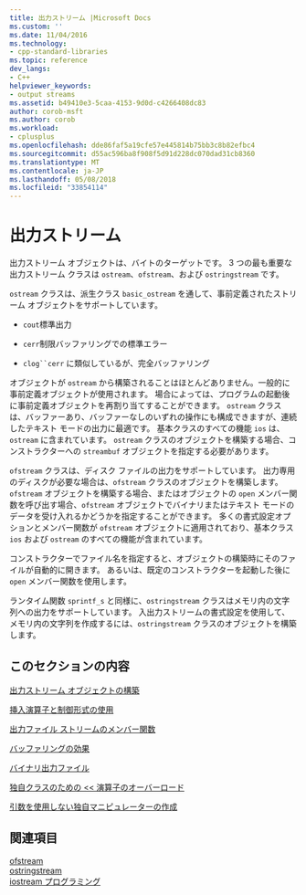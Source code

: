 ```yaml
---
title: 出力ストリーム |Microsoft Docs
ms.custom: ''
ms.date: 11/04/2016
ms.technology:
- cpp-standard-libraries
ms.topic: reference
dev_langs:
- C++
helpviewer_keywords:
- output streams
ms.assetid: b49410e3-5caa-4153-9d0d-c4266408dc83
author: corob-msft
ms.author: corob
ms.workload:
- cplusplus
ms.openlocfilehash: dde86faf5a19cfe57e445814b75bb3c8b82efbc4
ms.sourcegitcommit: d55ac596ba8f908f5d91d228dc070dad31cb8360
ms.translationtype: MT
ms.contentlocale: ja-JP
ms.lasthandoff: 05/08/2018
ms.locfileid: "33854114"
---
```

# <a name="output-streams"></a>出力ストリーム

出力ストリーム オブジェクトは、バイトのターゲットです。 3 つの最も重要な出力ストリーム クラスは `ostream`、`ofstream`、および `ostringstream` です。

`ostream` クラスは、派生クラス `basic_ostream` を通して、事前定義されたストリーム オブジェクトをサポートしています。

- `cout`標準出力

- `cerr`制限バッファリングでの標準エラー

- `clog``cerr` に類似しているが、完全バッファリング

オブジェクトが `ostream` から構築されることはほとんどありません。一般的に事前定義オブジェクトが使用されます。 場合によっては、プログラムの起動後に事前定義オブジェクトを再割り当てすることができます。 `ostream` クラスは、バッファーあり、バッファーなしのいずれの操作にも構成できますが、連続したテキスト モードの出力に最適です。 基本クラスのすべての機能 `ios` は、`ostream` に含まれています。 `ostream` クラスのオブジェクトを構築する場合、コンストラクターへの `streambuf` オブジェクトを指定する必要があります。

`ofstream` クラスは、ディスク ファイルの出力をサポートしています。 出力専用のディスクが必要な場合は、`ofstream` クラスのオブジェクトを構築します。 `ofstream` オブジェクトを構築する場合、またはオブジェクトの `open` メンバー関数を呼び出す場合、`ofstream` オブジェクトでバイナリまたはテキスト モードのデータを受け入れるかどうかを指定することができます。 多くの書式設定オプションとメンバー関数が `ofstream` オブジェクトに適用されており、基本クラス `ios` および `ostream` のすべての機能が含まれています。

コンストラクターでファイル名を指定すると、オブジェクトの構築時にそのファイルが自動的に開きます。 あるいは、既定のコンストラクターを起動した後に `open` メンバー関数を使用します。

ランタイム関数 `sprintf_s` と同様に、`ostringstream` クラスはメモリ内の文字列への出力をサポートしています。 入出力ストリームの書式設定を使用して、メモリ内の文字列を作成するには、`ostringstream` クラスのオブジェクトを構築します。

## <a name="in-this-section"></a>このセクションの内容

[出力ストリーム オブジェクトの構築](../standard-library/constructing-output-stream-objects.md)

[挿入演算子と制御形式の使用](../standard-library/using-insertion-operators-and-controlling-format.md)

[出力ファイル ストリームのメンバー関数](../standard-library/output-file-stream-member-functions.md)

[バッファリングの効果](../standard-library/effects-of-buffering.md)

[バイナリ出力ファイル](../standard-library/binary-output-files.md)

[独自クラスのための << 演算子のオーバーロード](../standard-library/overloading-the-output-operator-for-your-own-classes.md)

[引数を使用しない独自マニピュレーターの作成](../standard-library/writing-your-own-manipulators-without-arguments.md)

## <a name="see-also"></a>関連項目

[ofstream](../standard-library/basic-ofstream-class.md)<br/>
[ostringstream](../standard-library/basic-ostringstream-class.md)<br/>
[iostream プログラミング](../standard-library/iostream-programming.md)<br/>
